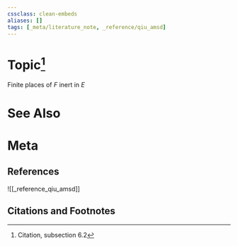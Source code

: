 ```yaml
---
cssclass: clean-embeds
aliases: []
tags: [_meta/literature_note, _reference/qiu_amsd]
---
```

# Topic[^1]
Finite places of $F$ inert in $E$

# See Also

# Meta
## References
![[_reference_qiu_amsd]]


## Citations and Footnotes
[^1]: Citation, subsection 6.2